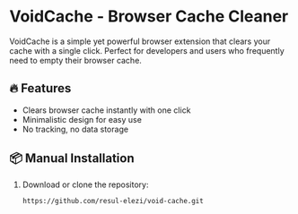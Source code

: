 # VoidCache - Browser Cache Cleaner

VoidCache is a simple yet powerful browser extension that clears your cache with a single click. Perfect for developers and users who frequently need to empty their browser cache.

## 🔥 Features
- Clears browser cache instantly with one click  
- Minimalistic design for easy use  
- No tracking, no data storage  

## 📦 Manual Installation
1. Download or clone the repository:  
   ```sh
   https://github.com/resul-elezi/void-cache.git
